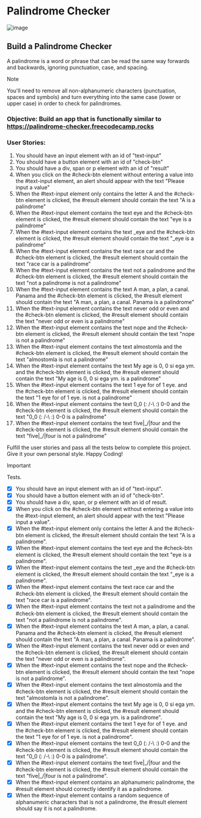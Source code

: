 # Palindrome Checker
![image](https://github.com/Milave-kun/JavaScript-Algorithms-and-Data-Structures/assets/125982535/fdf5c3e6-c018-49e6-addb-aecb3e4380c8)

## Build a Palindrome Checker
A palindrome is a word or phrase that can be read the same way forwards and backwards, ignoring punctuation, case, and spacing.

> [!NOTE]
> You'll need to remove all non-alphanumeric characters (punctuation, spaces and symbols) and turn everything into the same case (lower or upper case) in order to check for palindromes.

### Objective: Build an app that is functionally similar to https://palindrome-checker.freecodecamp.rocks

### User Stories:

1. You should have an input element with an id of "text-input"
2. You should have a button element with an id of "check-btn"
3. You should have a div, span or p element with an id of "result"
4. When you click on the #check-btn element without entering a value into the #text-input element, an alert should appear with the text "Please input a value"
5. When the #text-input element only contains the letter A and the #check-btn element is clicked, the #result element should contain the text "A is a palindrome"
6. When the #text-input element contains the text eye and the #check-btn element is clicked, the #result element should contain the text "eye is a palindrome"
7. When the #text-input element contains the text _eye and the #check-btn element is clicked, the #result element should contain the text "_eye is a palindrome"
8. When the #text-input element contains the text race car and the #check-btn element is clicked, the #result element should contain the text "race car is a palindrome"
9. When the #text-input element contains the text not a palindrome and the #check-btn element is clicked, the #result element should contain the text "not a palindrome is not a palindrome"
10. When the #text-input element contains the text A man, a plan, a canal. Panama and the #check-btn element is clicked, the #result element should contain the text "A man, a plan, a canal. Panama is a palindrome"
11. When the #text-input element contains the text never odd or even and the #check-btn element is clicked, the #result element should contain the text "never odd or even is a palindrome"
12. When the #text-input element contains the text nope and the #check-btn element is clicked, the #result element should contain the text "nope is not a palindrome"
13. When the #text-input element contains the text almostomla and the #check-btn element is clicked, the #result element should contain the text "almostomla is not a palindrome"
14. When the #text-input element contains the text My age is 0, 0 si ega ym. and the #check-btn element is clicked, the #result element should contain the text "My age is 0, 0 si ega ym. is a palindrome"
15. When the #text-input element contains the text 1 eye for of 1 eye. and the #check-btn element is clicked, the #result element should contain the text "1 eye for of 1 eye. is not a palindrome"
16. When the #text-input element contains the text 0_0 (: /-\ :) 0-0 and the #check-btn element is clicked, the #result element should contain the text "0_0 (: /-\ :) 0-0 is a palindrome"
17. When the #text-input element contains the text five|\_/|four and the #check-btn element is clicked, the #result element should contain the text "five|\_/|four is not a palindrome"

Fulfill the user stories and pass all the tests below to complete this project. Give it your own personal style. Happy Coding!

> [!IMPORTANT]
> Tests.

- [x] You should have an input element with an id of "text-input".
- [x] You should have a button element with an id of "check-btn".
- [x] You should have a div, span, or p element with an id of result.
- [x] When you click on the #check-btn element without entering a value into the #text-input element, an alert should appear with the text "Please input a value".
- [x] When the #text-input element only contains the letter A and the #check-btn element is clicked, the #result element should contain the text "A is a palindrome".
- [x] When the #text-input element contains the text eye and the #check-btn element is clicked, the #result element should contain the text "eye is a palindrome".
- [x] When the #text-input element contains the text _eye and the #check-btn element is clicked, the #result element should contain the text "_eye is a palindrome".
- [x] When the #text-input element contains the text race car and the #check-btn element is clicked, the #result element should contain the text "race car is a palindrome".
- [x] When the #text-input element contains the text not a palindrome and the #check-btn element is clicked, the #result element should contain the text "not a palindrome is not a palindrome".
- [x] When the #text-input element contains the text A man, a plan, a canal. Panama and the #check-btn element is clicked, the #result element should contain the text "A man, a plan, a canal. Panama is a palindrome".
- [x] When the #text-input element contains the text never odd or even and the #check-btn element is clicked, the #result element should contain the text "never odd or even is a palindrome".
- [x] When the #text-input element contains the text nope and the #check-btn element is clicked, the #result element should contain the text "nope is not a palindrome".
- [x] When the #text-input element contains the text almostomla and the #check-btn element is clicked, the #result element should contain the text "almostomla is not a palindrome".
- [x] When the #text-input element contains the text My age is 0, 0 si ega ym. and the #check-btn element is clicked, the #result element should contain the text "My age is 0, 0 si ega ym. is a palindrome".
- [x] When the #text-input element contains the text 1 eye for of 1 eye. and the #check-btn element is clicked, the #result element should contain the text "1 eye for of 1 eye. is not a palindrome".
- [x] When the #text-input element contains the text 0_0 (: /-\ :) 0-0 and the #check-btn element is clicked, the #result element should contain the text "0_0 (: /-\ :) 0-0 is a palindrome".
- [x] When the #text-input element contains the text five|\_/|four and the #check-btn element is clicked, the #result element should contain the text "five|\_/|four is not a palindrome".
- [x] When the #text-input element contains an alphanumeric palindrome, the #result element should correctly identify it as a palindrome.
- [x] When the #text-input element contains a random sequence of alphanumeric characters that is not a palindrome, the #result element should say it is not a palindrome.

